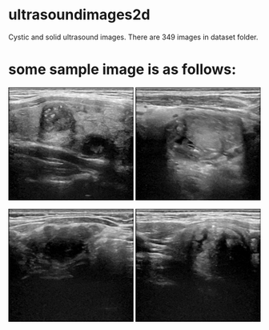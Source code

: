 # ultrasoundimages2d
Cystic and solid ultrasound images.
There are 349 images in dataset folder.

# some sample image is as follows:

<img src="./dataset/cropped_1714369940147.png" width="250px"> <img src="./dataset/cropped_1714370828286.png" width="250px">

<img src="./dataset/cropped_1714371153948.png" width="250px"> <img src="./dataset/cropped_1714370580316.png" width="250px">